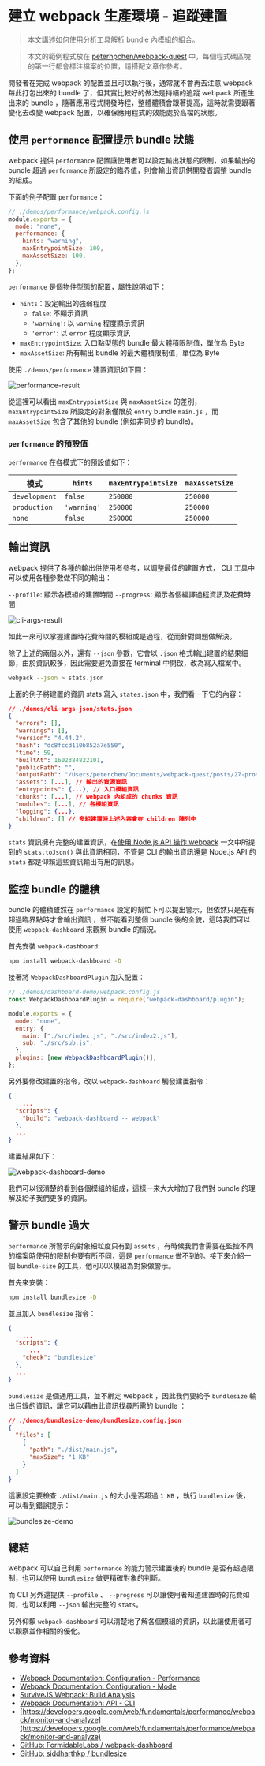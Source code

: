 # 建立 webpack 生產環境 - 追蹤建置

> 本文講述如何使用分析工具解析 bundle 內模組的組合。

> 本文的範例程式放在 [peterhpchen/webpack-quest](https://github.com/peterhpchen/webpack-quest/tree/master/posts/27-production-analyze/demos) 中，每個程式碼區塊的第一行都會標注檔案的位置，請搭配文章作參考。

開發者在完成 webpack 的配置並且可以執行後，通常就不會再去注意 webpack 每此打包出來的 bundle 了，但其實比較好的做法是持續的追蹤 webpack 所產生出來的 bundle ，隨著應用程式開發時程，整體體積會跟著提高，這時就需要跟著變化去改變 webpack 配置，以確保應用程式的效能處於高檔的狀態。

## 使用 `performance` 配置提示 bundle 狀態

webpack 提供 `performance` 配置讓使用者可以設定輸出狀態的限制，如果輸出的 bundle 超過 `performance` 所設定的臨界值，則會輸出資訊供開發者調整 bundle 的組成。

下面的例子配置 `performance`：

```js
// ./demos/performance/webpack.config.js
module.exports = {
  mode: "none",
  performance: {
    hints: "warning",
    maxEntrypointSize: 100,
    maxAssetSize: 100,
  },
};
```

`performance` 是個物件型態的配置，屬性說明如下：

- `hints`：設定輸出的強弱程度
  - `false`: 不顯示資訊
  - `'warning'`: 以 `warning` 程度顯示資訊
  - `'error'`: 以 `error` 程度顯示資訊
- `maxEntrypointSize`: 入口點型態的 bundle 最大體積限制值，單位為 Byte
- `maxAssetSize`: 所有輸出 bundle 的最大體積限制值，單位為 Byte

使用 `./demos/performance` 建置資訊如下圖：

![performance-result](./assets/performance-result.png)

從這裡可以看出 `maxEntrypointSize` 與 `maxAssetSize` 的差別， `maxEntrypointSize` 所設定的對象僅限於 `entry` bundle `main.js` ，而 `maxAssetSize` 包含了其他的 bundle (例如非同步的 bundle)。

### `performance` 的預設值

`performance` 在各模式下的預設值如下：

| 模式          | `hints`     | `maxEntrypointSize` | `maxAssetSize` |
| ------------- | ----------- | ------------------- | -------------- |
| `development` | `false`     | `250000`            | `250000`       |
| `production`  | `'warning'` | `250000`            | `250000`       |
| `none`        | `false`     | `250000`            | `250000`       |

## 輸出資訊

webpack 提供了各種的輸出供使用者參考，以調整最佳的建置方式， CLI 工具中可以使用各種參數做不同的輸出：

`--profile`: 顯示各模組的建置時間
`--progress`: 顯示各個編譯過程資訊及花費時間

![cli-args-result](./assets/cli-args-result.png)

如此一來可以掌握建置時花費時間的模組或是過程，從而針對問題做解決。

除了上述的兩個以外，還有 `--json` 參數，它會以 `.json` 格式輸出建置的結果細節，由於資訊較多，因此需要避免直接在 terminal 中開啟，改為寫入檔案中。

```bash
webpack --json > stats.json
```

上面的例子將建置的資訊 stats 寫入 `states.json` 中，我們看一下它的內容：

```json
// ./demos/cli-args-json/stats.json
{
  "errors": [],
  "warnings": [],
  "version": "4.44.2",
  "hash": "dc8fccd110b852a7e550",
  "time": 59,
  "builtAt": 1602384822101,
  "publicPath": "",
  "outputPath": "/Users/peterchen/Documents/webpack-quest/posts/27-production-analyze/demos/cli-args-json/dist",
  "assets": [...], // 輸出的資源資訊
  "entrypoints": {...}, // 入口模組資訊
  "chunks": [...], // webpack 內組成的 chunks 資訊
  "modules": [...], // 各模組資訊
  "logging": {...},
  "children": [] // 多組建置時上述內容會在 children 陣列中
}
```

`stats` 資訊擁有完整的建置資訊，在[使用 Node.js API 操作 webpack](../08-use-node-api/README.md) 一文中所提到的 `stats.toJson()` 與此資訊相同，不管是 CLI 的輸出資訊還是 Node.js API 的 `stats` 都是仰賴這些資訊輸出有用的訊息。

## 監控 bundle 的體積

bundle 的體積雖然在 `performance` 設定的幫忙下可以提出警示，但依然只是在有超過臨界點時才會輸出資訊 ，並不能看到整個 bundle 後的全貌，這時我們可以使用 `webpack-dashboard` 來觀察 bundle 的情況。

首先安裝 `webpack-dashboard`:

```bash
npm install webpack-dashboard -D
```

接著將 `WebpackDashboardPlugin` 加入配置：

```js
// ./demos/dashboard-demo/webpack.config.js
const WebpackDashboardPlugin = require("webpack-dashboard/plugin");

module.exports = {
  mode: "none",
  entry: {
    main: ["./src/index.js", "./src/index2.js"],
    sub: "./src/sub.js",
  },
  plugins: [new WebpackDashboardPlugin()],
};
```

另外要修改建置的指令，改以 `webpack-dashboard` 觸發建置指令：

```json
{
    ...
  "scripts": {
    "build": "webpack-dashboard -- webpack"
  },
  ...
}
```

建置結果如下：

![webpack-dashboard-demo](./assets/webpack-dashboard-demo.gif)

我們可以很清楚的看到各個模組的組成，這樣一來大大增加了我們對 bundle 的理解及給予我們更多的資訊。

## 警示 bundle 過大

`performance` 所警示的對象細粒度只有到 `assets` ，有時候我們會需要在監控不同的檔案時使用的限制也要有所不同，這是 `performance` 做不到的。接下來介紹一個 `bundle-size` 的工具，他可以以模組為對象做警示。

首先來安裝：

```bash
npm install bundlesize -D
```

並且加入 `bundlesize` 指令：

```json
{
    ...
  "scripts": {
      ...
    "check": "bundlesize"
  },
  ...
}
```

`bundlesize` 是個通用工具，並不綁定 webpack ，因此我們要給予 `bundlesize` 輸出目錄的資訊，讓它可以藉由此資訊找尋所需的 bundle ：

```json
// ./demos/bundlesize-demo/bundlesize.config.json
{
  "files": [
    {
      "path": "./dist/main.js",
      "maxSize": "1 KB"
    }
  ]
}
```

這裏設定要檢查 `./dist/main.js` 的大小是否超過 `1 KB` ，執行 `bundlesize` 後，可以看到錯誤提示：

![bundlesize-demo](./assets/bundlesize-demo.png)

## 總結

webpack 可以自己利用 `performance` 的能力警示建置後的 bundle 是否有超過限制，也可以使用 `bundlesize` 做更精確對象的判斷。

而 CLI 另外還提供 `--profile` 、 `--progress` 可以讓使用者知道建置時的花費如何，也可以利用 `--json` 輸出完整的 `stats`。

另外仰賴 `webpack-dashboard` 可以清楚地了解各個模組的資訊，以此讓使用者可以觀察並作相關的優化。

## 參考資料

- [Webpack Documentation: Configuration - Performance](https://v4.webpack.js.org/configuration/performance/)
- [Webpack Documentation: Configuration - Mode](https://v4.webpack.js.org/configuration/mode/)
- [SurviveJS Webpack: Build Analysis](https://survivejs.com/webpack/optimizing/build-analysis/)
- [Webpack Documentation: API - CLI](https://v4.webpack.js.org/api/cli/)
- [https://developers.google.com/web/fundamentals/performance/webpack/monitor-and-analyze](https://developers.google.com/web/fundamentals/performance/webpack/monitor-and-analyze)
- [GitHub: FormidableLabs / webpack-dashboard](https://github.com/FormidableLabs/webpack-dashboard/)
- [GitHub: siddharthkp / bundlesize](https://github.com/siddharthkp/bundlesize)
